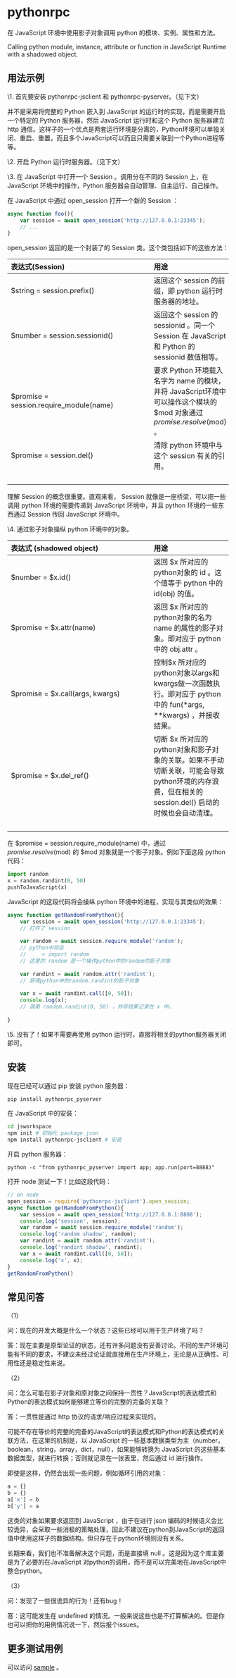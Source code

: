 pythonrpc
==========

在 JavaScript 环境中使用影子对象调用 python 的模块、实例、属性和方法。

Calling python module, instance, attribute or function in JavaScript Runtime with a shadowed object.

用法示例
--------

\1. 首先要安装 pythonrpc-jsclient 和 pythonrpc-pyserver。（见下文）

并不是采用将完整的 Python 嵌入到 JavaScript 的运行时的实现，而是需要开启一个特定的 Python 服务器，然后 JavaScript 运行时和这个 Python 服务器建立 http 通信。这样子的一个优点是两套运行环境是分离的，Python环境可以单独关闭、重启、重置，而且多个JavaScript可以而且只需要关联到一个Python进程等等。

\2. 开启 Python 运行时服务器。（见下文）

\3. 在 JavaScript 中打开一个 Session 。调用分在不同的 Session 上，在 JavaScript 环境中的操作，Python 服务器会自动管理、自主运行、自己操作。

在 JavaScript 中通过 open_session 打开一个新的 Session ：

```JavaScript
async function foo(){
	var session = await open_session('http://127.0.0.1:23345');
	// ...
}
```

open_session 返回的是一个封装了的 Session 类。这个类包括如下的这些方法：


|   表达式(Session)                          |   用途                                                                                                                | 
|:------------------------------------------|:---------------------------------------------------------------------------------------------------------------------|
| $string = session.prefix()                |  返回这个 session 的前缀，即 python 运行时服务器的地址。                                                                  |
| $number = session.sessionid()             |  返回这个 session 的 sessionid 。同一个 Session 在 JavaScript 和 Python 的 sessionid 数值相等。                           |
| $promise = session.require_module(name)   |  要求 Python 环境载入名字为 name 的模块，并将 JavaScript环境中可以操作这个模块的 $mod 对象通过 $promise.resolve($mod) 。    |
| $promise = session.del()                  |  清除 python 环境中与这个 session 有关的引用。                                                                            |
| &nbsp;&nbsp;&nbsp;&nbsp;&nbsp;&nbsp;&nbsp;&nbsp;&nbsp;&nbsp;&nbsp;&nbsp;&nbsp;&nbsp;&nbsp;&nbsp;&nbsp;&nbsp;&nbsp;&nbsp;&nbsp;&nbsp;&nbsp;&nbsp;&nbsp;&nbsp;&nbsp;&nbsp;&nbsp;&nbsp;&nbsp;&nbsp;&nbsp;&nbsp;&nbsp;&nbsp;&nbsp;&nbsp;&nbsp;&nbsp;&nbsp;&nbsp;&nbsp;&nbsp;&nbsp;&nbsp;&nbsp;&nbsp;&nbsp;&nbsp;&nbsp;&nbsp;&nbsp;&nbsp;&nbsp;&nbsp;&nbsp;&nbsp;&nbsp;&nbsp;&nbsp;&nbsp;&nbsp;&nbsp;&nbsp;&nbsp;&nbsp;&nbsp;&nbsp;&nbsp;&nbsp;&nbsp;| |

理解 Session 的概念很重要。直观来看， Session 就像是一座桥梁，可以把一些调用 python 环境的需要传递到 JavaScript 环境中，并且 python 环境的一些东西通过 Session 传回 JavaScript 环境中。

\4. 通过影子对象操纵 python 环境中的对象。

|  表达式 (shadowed object)                  |   用途                                                                                                                | 
|:------------------------------------------|:----------------------------------------------------------------------------------------------------------------------|
| $number = $x.id()                         |  返回 $x 所对应的python对象的 id 。这个值等于 python 中的 id(obj) 的值。                                                  |
| $promise = $x.attr(name)                  |  返回 $x 所对应的python对象的名为 name 的属性的影子对象。即对应于 python 中的 obj.attr 。                                   |
| $promise = $x.call(args, kwargs)          |  控制$x 所对应的python对象以args和kwargs做一次函数执行。即对应于 python 中的 fun(*args, \*\*kwargs) ，并接收结果。          |
| $promise = $x.del_ref()                   |  切断 $x 所对应的python对象和影子对象的关联。如果不手动切断关联，可能会导致python环境的内存浪费，但在相关的 session.del() 启动的时候也会自动清理。 |
| &nbsp;&nbsp;&nbsp;&nbsp;&nbsp;&nbsp;&nbsp;&nbsp;&nbsp;&nbsp;&nbsp;&nbsp;&nbsp;&nbsp;&nbsp;&nbsp;&nbsp;&nbsp;&nbsp;&nbsp;&nbsp;&nbsp;&nbsp;&nbsp;&nbsp;&nbsp;&nbsp;&nbsp;&nbsp;&nbsp;&nbsp;&nbsp;&nbsp;&nbsp;&nbsp;&nbsp;&nbsp;&nbsp;&nbsp;&nbsp;&nbsp;&nbsp;&nbsp;&nbsp;&nbsp;&nbsp;&nbsp;&nbsp;&nbsp;&nbsp;&nbsp;&nbsp;&nbsp;&nbsp;&nbsp;&nbsp;&nbsp;&nbsp;&nbsp;&nbsp;&nbsp;&nbsp;&nbsp;&nbsp;&nbsp;&nbsp;&nbsp;&nbsp;&nbsp;&nbsp;&nbsp;&nbsp;| |

在 $promise = session.require_module(name) 中，通过 $promise.resolve($mod) 的 $mod 对象就是一个影子对象。例如下面这段 python 代码：

```python
import random
x = random.randint(0, 50)
pushToJavaScript(x)
```

JavaScript 的这段代码将会操纵 python 环境中的进程，实现与其类似的效果：

```JavaScript
async function getRandomFromPython(){
	var session = await open_session('http://127.0.0.1:23345');
	// 打开了 session
	
	var random = await session.require_module('random');
	// python中将会 
	//     > import random
	// 这里的 random 是一个操作python中的random的影子对象
	
	var randint = await random.attr('randint');
	// 获得python中的random.randint的影子对象
	
	var x = await randint.call([0, 50]);
	console.log(x);
	// 调用 random.randint(0, 50) ，并将结果记录在 x 中。
	
}
```

\5. 没有了！如果不需要再使用 python 运行时，直接将相关的python服务器关闭即可。

安装
----

现在已经可以通过 pip 安装 python 服务器：

```bash
pip install pythonrpc_pyserver
```

在 JavaScript 中的安装：

```bash
cd jsworkspace
npm init # 初始化 package.json
npm install pythonrpc-jsclient # 安装
```

开启 python 服务器：

```
python -c "from pythonrpc_pyserver import app; app.run(port=8888)"
```

打开 node 测试一下！比如这段代码：

```javascript
// on node 
open_session = require('pythonrpc-jsclient').open_session;
async function getRandomFromPython(){
	var session = await open_session('http://127.0.0.1:8888');
	console.log('session', session);
	var random = await session.require_module('random');
	console.log('random shadow', random);
	var randint = await random.attr('randint');
	console.log('randint shadow', randint);
	var x = await randint.call([0, 50]);
	console.log('x', x);	
}
getRandomFromPython()
```

常见问答
--------

（1）

问：现在的开发大概是什么一个状态？这些已经可以用于生产环境了吗？

答：现在主要是原型论证的状态，还有许多问题没有妥善讨论。不同的生产环境可能有不同的要求，不建议未经过论证就直接用在生产环境上，无论是从正确性、可用性还是稳定性来说。

（2）

问：怎么可能在影子对象和原对象之间保持一贯性？JavaScript的表达模式和Python的表达模式如何能够建立等价的完整的完备的关联？

答：一贯性是通过 http 协议的请求/响应过程来实现的。

可能不存在等价的完整的完备的JavaScript的表达模式和Python的表达模式的关联方法，在这里的机制是，以 JavaScript 的一些基本数据类型为主（number，boolean，string，array，dict，null），如果能够转换为 JavaScript 的这些基本数据类型，就进行转换；否则就记录在一张表里，然后通过 id 进行操作。

即使是这样，仍然会出现一些问题，例如循环引用的对象：

```python
a = {}
b = {}
a['x'] = b
b['y'] = a
```

这类的对象如果要求返回到 JavaScript ，由于在进行 json 编码的时候语义会比较诡异，会采取一些消极的策略处理，因此不建议在python到JavaScript的返回值中使用这样子的数据结构。但只存在于python环境则没有关系。

长期来看，我们也不准备解决这个问题，而是直接填 null 。这是因为这个库主要是为了必要的在JavaScript 对python的调用，而不是可以完美地在JavaScript中整合python。

（3）

问：发现了一些很诡异的行为！还有bug！

答：这可能发生在 undefined 的情况。一般来说这些也是不打算解决的。但是你也可以把你的用例情况说一下，然后报个issues。

更多测试用例
------------

可以访问 [sample](sample/) 。




